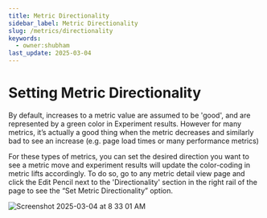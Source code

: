 ```yaml
---
title: Metric Directionality
sidebar_label: Metric Directionality
slug: /metrics/directionality
keywords:
  - owner:shubham
last_update: 2025-03-04
---
```


# Setting Metric Directionality

By default, increases to a metric value are assumed to be 'good', and are represented by a green color in Experiment results. However for many metrics, it’s actually a good thing when the metric decreases and similarly bad to see an increase (e.g. page load times or many performance metrics)

For these types of metrics, you can set the desired direction you want to see a metric move and experiment results will update the color-coding in metric lifts accordingly. To do so, go to any metric detail view page and click the Edit Pencil next to the 'Directionality' section in the right rail of the page to see the “Set Metric Directionality” option.

![Screenshot 2025-03-04 at 8 33 01 AM](https://github.com/user-attachments/assets/fa0cbf9f-c84f-4db6-b9fa-84d672358a72)
